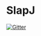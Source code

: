 # SlapJ

[![Gitter](https://badges.gitter.im/Join%20Chat.svg)](https://gitter.im/NateOgden/SlapJ?utm_source=badge&utm_medium=badge&utm_campaign=pr-badge&utm_content=badge)